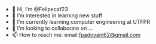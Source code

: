 - 👋 Hi, I’m @Felipecaf23
- 👀 I’m interested in learning new stuff
- 🌱 I’m currently learning computer engineering at UTFPR
- 💞️ I’m looking to collaborate on ...
- 📫 How to reach me: email:fpadovani62@gmail.com

<!---
Felipecaf23/Felipecaf23 is a ✨ special ✨ repository because its `README.md` (this file) appears on your GitHub profile.
You can click the Preview link to take a look at your changes.
--->
